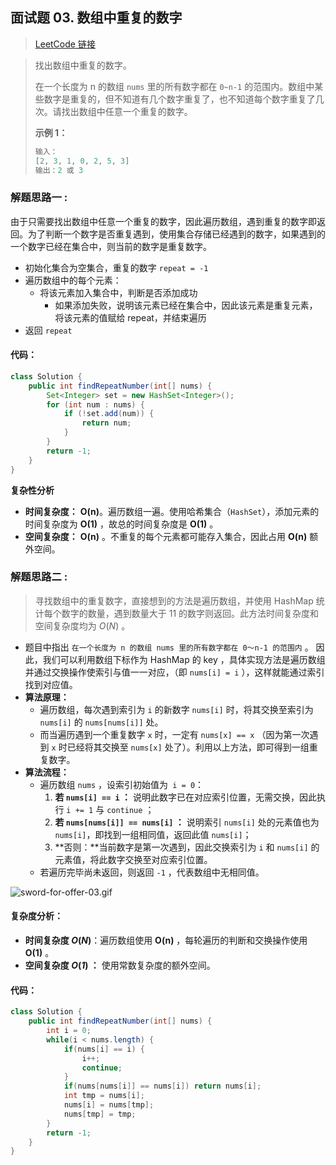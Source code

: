 ## 面试题 03. 数组中重复的数字

> [LeetCode 链接](https://leetcode-cn.com/problems/shu-zu-zhong-zhong-fu-de-shu-zi-lcof/)

> 找出数组中重复的数字。
>
> 在一个长度为 n 的数组 `nums` 里的所有数字都在 `0~n-1` 的范围内。数组中某些数字是重复的，但不知道有几个数字重复了，也不知道每个数字重复了几次。请找出数组中任意一个重复的数字。
>
> <b>示例 1：</b>
>
> ```java
> 输入：
> [2, 3, 1, 0, 2, 5, 3]
> 输出：2 或 3
> ```

### 解题思路一 :

由于只需要找出数组中任意一个重复的数字，因此遍历数组，遇到重复的数字即返回。为了判断一个数字是否重复遇到，使用集合存储已经遇到的数字，如果遇到的一个数字已经在集合中，则当前的数字是重复数字。

* 初始化集合为空集合，重复的数字 `repeat = -1`
* 遍历数组中的每个元素：
  * 将该元素加入集合中，判断是否添加成功
    * 如果添加失败，说明该元素已经在集合中，因此该元素是重复元素，将该元素的值赋给 repeat，并结束遍历
* 返回 `repeat`

#### 代码：

```java
class Solution {
    public int findRepeatNumber(int[] nums) {
        Set<Integer> set = new HashSet<Integer>();
        for (int num : nums) {
            if (!set.add(num)) {
               	return num;
            }
        }
        return -1;
    }
}
```

**复杂性分析**

* **时间复杂度：** **O(n)**。遍历数组一遍。使用哈希集合（`HashSet`），添加元素的时间复杂度为 **O(1)** ，故总的时间复杂度是 **O(1)** 。
* **空间复杂度：** **O(n)** 。不重复的每个元素都可能存入集合，因此占用 **O(n)** 额外空间。

### 解题思路二 : 

> 寻找数组中的重复数字，直接想到的方法是遍历数组，并使用 HashMap 统计每个数字的数量，遇到数量大于 11 的数字则返回。此方法时间复杂度和空间复杂度均为 *O*(*N*) 。

- 题目中指出 `在一个长度为 n 的数组 nums 里的所有数字都在 0～n-1 的范围内` 。 因此，我们可以利用数组下标作为 HashMap 的 key ，具体实现方法是遍历数组并通过交换操作使索引与值一一对应，（即 `nums[i] = i` ），这样就能通过索引找到对应值。
- **算法原理：**
  - 遍历数组，每次遇到索引为 `i` 的新数字 `nums[i]` 时，将其交换至索引为 `nums[i]` 的 `nums[nums[i]]` 处。
  - 而当遍历遇到一个重复数字 `x` 时，一定有 `nums[x] == x` （因为第一次遇到 `x` 时已经将其交换至 `nums[x]` 处了）。利用以上方法，即可得到一组重复数字。
- **算法流程：**
  - 遍历数组 `nums` ，设索引初始值为` i = 0`：
    1. **若 `nums[i] == i` ：** 说明此数字已在对应索引位置，无需交换，因此执行 `i += 1` 与 `continue` ；
    2. **若 `nums[nums[i]] == nums[i]` ：** 说明索引 `nums[i]` 处的元素值也为 `nums[i]`，即找到一组相同值，返回此值 `nums[i]`；
    3. **否则：**当前数字是第一次遇到，因此交换索引为 `i` 和 `nums[i]` 的元素值，将此数字交换至对应索引位置。
  - 若遍历完毕尚未返回，则返回 `-1` ，代表数组中无相同值。

![sword-for-offer-03.gif](https://krahets.gitee.io/assets/img/sword-for-offer-03.360028b6.gif)

#### 复杂度分析：

- **时间复杂度 *O*(*N*)**：遍历数组使用  **O(n)** ，每轮遍历的判断和交换操作使用 **O(1)** 。
- **空间复杂度 *O*(*1*) ：** 使用常数复杂度的额外空间。

#### 代码：

```java
class Solution {
    public int findRepeatNumber(int[] nums) {
        int i = 0;
        while(i < nums.length) {
            if(nums[i] == i) {
                i++;
                continue;
            }
            if(nums[nums[i]] == nums[i]) return nums[i];
            int tmp = nums[i];
            nums[i] = nums[tmp];
            nums[tmp] = tmp;
        }
        return -1;
    }
}
```